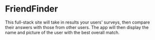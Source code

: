 # FriendFinder


This full-stack site will take in results your users' surveys, then compare their answers with those from other users. The app will then display the name and picture of the user with the best overall match.
